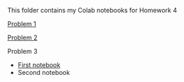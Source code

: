 This folder contains my Colab notebooks for Homework 4

[Problem 1](https://colab.research.google.com/drive/1X6qj7Cmia7WgpHiI76O7DJMl6ErwjdDq)

[Problem 2](https://colab.research.google.com/drive/1EJzLPSjn7A0malGzeWLCJjT-omTg73kE)

Problem 3
- [First notebook](https://colab.research.google.com/drive/1O1hvDELqlPM3Ybg7LYfHcS2M73zI-FPg)
- Second notebook
